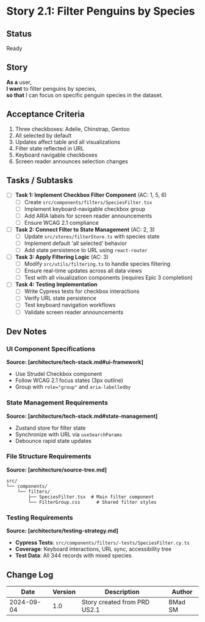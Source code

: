 # Story 2.1: Filter Penguins by Species

## Status

Ready

## Story

**As a** user,  
**I want** to filter penguins by species,  
**so that** I can focus on specific penguin species in the dataset.

## Acceptance Criteria

1. Three checkboxes: Adelie, Chinstrap, Gentoo
2. All selected by default
3. Updates affect table and all visualizations
4. Filter state reflected in URL
5. Keyboard navigable checkboxes
6. Screen reader announces selection changes

## Tasks / Subtasks

- [ ] **Task 1: Implement Checkbox Filter Component** (AC: 1, 5, 6)
  - [ ] Create `src/components/filters/SpeciesFilter.tsx`
  - [ ] Implement keyboard-navigable checkbox group
  - [ ] Add ARIA labels for screen reader announcements
  - [ ] Ensure WCAG 2.1 compliance

- [ ] **Task 2: Connect Filter to State Management** (AC: 2, 3)
  - [ ] Update `src/stores/filterStore.ts` with species state
  - [ ] Implement default 'all selected' behavior
  - [ ] Add state persistence to URL using `react-router`

- [ ] **Task 3: Apply Filtering Logic** (AC: 3)
  - [ ] Modify `src/utils/filtering.ts` to handle species filtering
  - [ ] Ensure real-time updates across all data views
  - [ ] Test with all visualization components (requires Epic 3 completion)

- [ ] **Task 4: Testing Implementation**
  - [ ] Write Cypress tests for checkbox interactions
  - [ ] Verify URL state persistence
  - [ ] Test keyboard navigation workflows
  - [ ] Validate screen reader announcements

## Dev Notes

### UI Component Specifications
**Source: [architecture/tech-stack.md#ui-framework]**
- Use Strudel Checkbox component
- Follow WCAG 2.1 focus states (3px outline)
- Group with `role="group"` and `aria-labelledby`

### State Management Requirements
**Source: [architecture/tech-stack.md#state-management]**
- Zustand store for filter state
- Synchronize with URL via `useSearchParams`
- Debounce rapid state updates

### File Structure Requirements
**Source: [architecture/source-tree.md]**
```
src/
└── components/
    └── filters/
        ├── SpeciesFilter.tsx  # Main filter component
        └── FilterGroup.css      # Shared filter styles
```

### Testing Requirements
**Source: [architecture/testing-strategy.md]**
- **Cypress Tests**: `src/components/filters/-tests/SpeciesFilter.cy.ts`
- **Coverage**: Keyboard interactions, URL sync, accessibility tree
- **Test Data**: All 344 records with mixed species

## Change Log
| Date | Version | Description | Author |
|------|---------|-------------|---------|
| 2024-09-04 | 1.0 | Story created from PRD US2.1 | BMad SM |